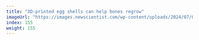 ```yaml
---
title: "3D-printed egg shells can help bones regrow"
imageUrl: "https://images.newscientist.com/wp-content/uploads/2024/07/04122111/SEI_210465760.jpg?width=788"
index: 155
weight: 155
---
```

